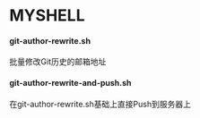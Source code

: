 # MYSHELL
#### git-author-rewrite.sh
批量修改Git历史的邮箱地址
#### git-author-rewrite-and-push.sh  
在git-author-rewrite.sh基础上直接Push到服务器上
